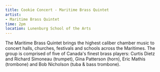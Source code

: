 ```yaml
---
title: Cookie Concert - Maritime Brass Quintet
artist:
- Maritime Brass Quintet
time: 2pm
location: Lunenburg School of the Arts
---
```


The Maritime Brass Quintet brings the highest caliber chamber music to concert halls, churches, festivals and schools across the Maritimes. The group is comprised of five of Canada's finest brass players: Curtis Dietz and Richard Simoneau (trumpet), Gina Patterson (horn), Eric Mathis (trombone) and Bob Nicholson (tuba & bass trombone).